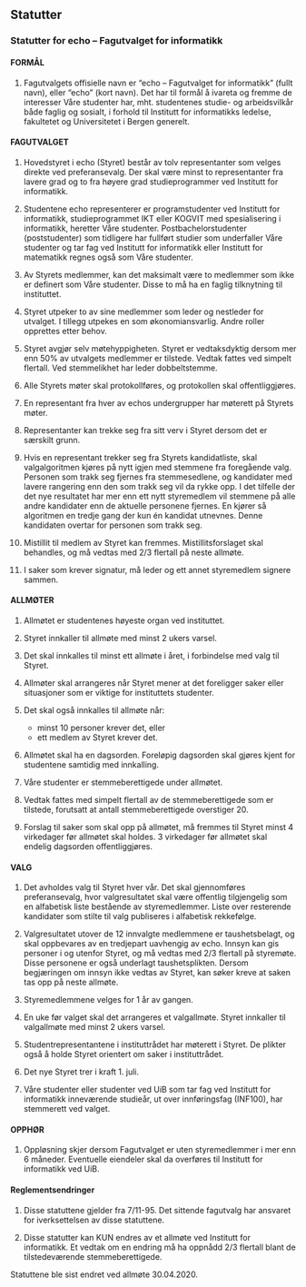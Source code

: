 Statutter
---
### Statutter for echo – Fagutvalget for informatikk

#### FORMÅL
1. Fagutvalgets offisielle navn er “echo – Fagutvalget for informatikk” (fullt navn), eller “echo” (kort navn).  Det har til formål å ivareta og fremme de interesser Våre studenter har, mht. studentenes studie- og arbeidsvilkår både faglig og sosialt, i forhold til Institutt for informatikks ledelse, fakultetet og Universitetet i Bergen generelt.

#### FAGUTVALGET

1. Hovedstyret i echo (Styret) består av tolv representanter som velges direkte ved preferansevalg. Der skal være minst to representanter fra lavere grad og to fra høyere grad studieprogrammer ved Institutt for informatikk.

2. Studentene echo representerer er programstudenter ved Institutt for informatikk, studieprogrammet IKT eller KOGVIT med spesialisering i informatikk, heretter Våre studenter. Postbachelorstudenter (poststudenter) som tidligere har fullført studier som underfaller Våre studenter og tar fag ved Institutt for informatikk eller Institutt for matematikk regnes også som Våre studenter.

3. Av Styrets medlemmer, kan det maksimalt være to medlemmer som ikke er definert som Våre studenter. Disse to må ha en faglig tilknytning til instituttet.

4. Styret utpeker to av sine medlemmer som leder og nestleder for utvalget. I tillegg utpekes en som økonomiansvarlig. Andre roller opprettes etter behov.

5. Styret avgjør selv møtehyppigheten. Styret er vedtaksdyktig dersom mer enn 50% av utvalgets medlemmer er tilstede. Vedtak fattes ved simpelt flertall. Ved stemmelikhet har leder dobbeltstemme.

6. Alle Styrets møter skal protokollføres, og protokollen skal offentliggjøres.

7. En representant fra hver av echos undergrupper har møterett på Styrets møter.

8. Representanter kan trekke seg fra sitt verv i Styret dersom det er særskilt grunn.

9. Hvis en representant trekker seg fra Styrets kandidatliste, skal valgalgoritmen kjøres på nytt igjen med stemmene fra foregående valg. Personen som trakk seg fjernes fra stemmesedlene, og kandidater med lavere rangering enn den som trakk seg vil da rykke opp. I det tilfelle der det nye resultatet har mer enn ett nytt styremedlem vil stemmene på alle andre kandidater enn de aktuelle personene fjernes. En kjører så algoritmen en tredje gang der kun én kandidat utnevnes. Denne kandidaten overtar for personen som trakk seg.

10. Mistillit til medlem av Styret kan fremmes. Mistillitsforslaget skal behandles, og må vedtas med 2/3 flertall på neste allmøte.

11. I saker som krever signatur, må leder og ett annet styremedlem signere sammen.

#### ALLMØTER
1. Allmøtet er studentenes høyeste organ ved instituttet.

2. Styret innkaller til allmøte med minst 2 ukers varsel.

3. Det skal innkalles til minst ett allmøte i året, i forbindelse med valg til Styret.

4. Allmøter skal arrangeres når Styret mener at det foreligger saker eller situasjoner som er viktige for instituttets studenter.

5. Det skal også innkalles til allmøte når:
    - minst 10 personer krever det, eller
    - ett medlem av Styret krever det.

6. Allmøtet skal ha en dagsorden. Foreløpig dagsorden skal gjøres kjent for studentene samtidig med innkalling.

7. Våre studenter er stemmeberettigede under allmøtet.

8. Vedtak fattes med simpelt flertall av de stemmeberettigede som er tilstede, forutsatt at antall stemmeberettigede overstiger 20.

9. Forslag til saker som skal opp på allmøtet, må fremmes til Styret minst 4 virkedager før allmøtet skal holdes. 3 virkedager før allmøtet skal endelig dagsorden offentliggjøres.

#### VALG
1. Det avholdes valg til Styret hver vår. Det skal gjennomføres preferansevalg, hvor valgresultatet skal være offentlig tilgjengelig som en alfabetisk liste bestående av styremedlemmer. Liste over resterende kandidater som stilte til valg publiseres i alfabetisk rekkefølge.

2. Valgresultatet utover de 12 innvalgte medlemmene er taushetsbelagt, og skal oppbevares av en tredjepart uavhengig av echo. Innsyn kan gis personer i og utenfor Styret, og må vedtas med 2/3 flertall på styremøte. Disse personene er også underlagt taushetsplikten. Dersom begjæringen om innsyn ikke vedtas av Styret, kan søker kreve at saken tas opp på neste allmøte.

3. Styremedlemmene velges for 1 år av gangen.

4. En uke før valget skal det arrangeres et valgallmøte. Styret innkaller til valgallmøte med minst 2 ukers varsel.

5. Studentrepresentantene i instituttrådet har møterett i Styret. De plikter også å holde Styret orientert om saker i instituttrådet.

6. Det nye Styret trer i kraft 1. juli.

7. Våre studenter eller studenter ved UiB som tar fag ved Institutt for informatikk inneværende studieår, ut over innføringsfag (INF100), har stemmerett ved valget.

#### OPPHØR
1. Oppløsning skjer dersom Fagutvalget er uten styremedlemmer i mer enn 6 måneder. Eventuelle eiendeler skal da overføres til Institutt for informatikk ved UiB.

#### Reglementsendringer
1. Disse statuttene gjelder fra 7/11-95. Det sittende fagutvalg har ansvaret for iverksettelsen av disse statuttene.

2. Disse statutter kan KUN endres av et allmøte ved Institutt for informatikk. Et vedtak om en endring må ha oppnådd 2/3 flertall blant de tilstedeværende stemmeberettigede.

Statuttene ble sist endret ved allmøte 30.04.2020.